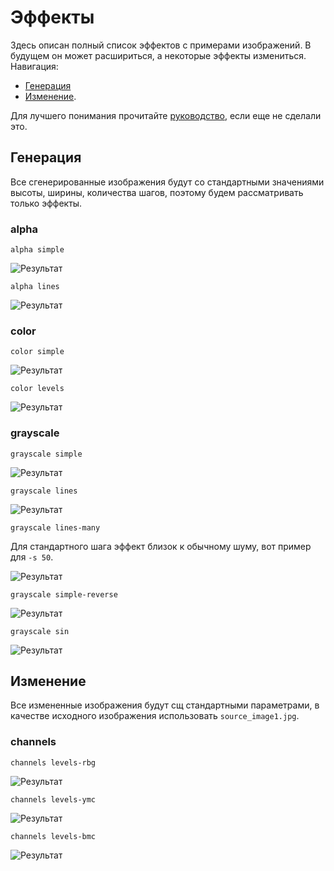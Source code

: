 # Эффекты

Здесь описан полный список эффектов с примерами изображений. 
В будущем он может расшириться, а некоторые эффекты измениться.
Навигация: 
* [Генерация](#генерация)
* [Изменение](#изменение). 

Для лучшего понимания прочитайте [руководство][full-usage], если еще не сделали это.

## Генерация

Все сгенерированные изображения будут со стандартными значениями высоты, ширины, количества шагов, 
поэтому будем рассматривать только эффекты.

### alpha

```
alpha simple
```
![Результат](./examples/gen__alpha__simple.png)
```
alpha lines
```
![Результат](./examples/gen__alpha__lines.png)

### color

```
color simple
```
![Результат](./examples/gen__color__simple.png)
```
color levels
```
![Результат](./examples/gen__color__levels.png)

### grayscale

```
grayscale simple
```
![Результат](./examples/gen__grayscale__simple.png)
```
grayscale lines
```
![Результат](./examples/gen__grayscale__lines.png)
```
grayscale lines-many
```
Для стандартного шага эффект близок к обычному шуму, вот пример для `-s 50`.

![Результат](./examples/gen__grayscale__lines-many.png)
```
grayscale simple-reverse
```
![Результат](./examples/gen__grayscale__simple-reverse.png)

```
grayscale sin
```
![Результат](./examples/gen__grayscale__sin.png)

## Изменение

Все измененные изображения будут сщ стандартными параметрами, в качестве исходного изображения использовать `source_image1.jpg`.

### channels

```
channels levels-rbg
```
![Результат](./examples/edit__channels__levels-rgb.png)

```
channels levels-ymc
```
![Результат](./examples/edit__channels__levels-ymc.png)

```
channels levels-bmc
```
![Результат](./examples/edit__channels__levels-bmc.png)

[full-usage]: ./USAGE.md